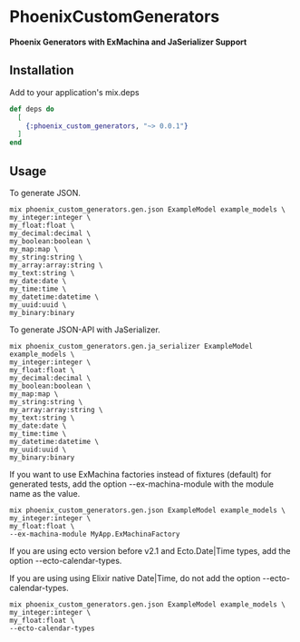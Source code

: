 # PhoenixCustomGenerators

**Phoenix Generators with ExMachina and JaSerializer Support**

## Installation

Add to your application's mix.deps

```elixir
def deps do
  [
    {:phoenix_custom_generators, "~> 0.0.1"}
  ]
end
```

## Usage

To generate JSON.
```
mix phoenix_custom_generators.gen.json ExampleModel example_models \
my_integer:integer \
my_float:float \
my_decimal:decimal \
my_boolean:boolean \
my_map:map \
my_string:string \
my_array:array:string \
my_text:string \
my_date:date \
my_time:time \
my_datetime:datetime \
my_uuid:uuid \
my_binary:binary
```

To generate JSON-API with JaSerializer.
```
mix phoenix_custom_generators.gen.ja_serializer ExampleModel example_models \
my_integer:integer \
my_float:float \
my_decimal:decimal \
my_boolean:boolean \
my_map:map \
my_string:string \
my_array:array:string \
my_text:string \
my_date:date \
my_time:time \
my_datetime:datetime \
my_uuid:uuid \
my_binary:binary
```


If you want to use ExMachina factories instead of fixtures (default) for generated tests,
add the option --ex-machina-module with the module name as the value.

```
mix phoenix_custom_generators.gen.json ExampleModel example_models \
my_integer:integer \
my_float:float \
--ex-machina-module MyApp.ExMachinaFactory
```

If you are using ecto version before v2.1 and Ecto.Date|Time types,
add the option --ecto-calendar-types.

If you are using using Elixir native Date|Time, do not add the option --ecto-calendar-types.

```
mix phoenix_custom_generators.gen.json ExampleModel example_models \
my_integer:integer \
my_float:float \
--ecto-calendar-types
```

